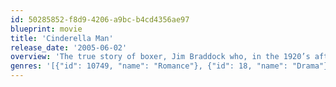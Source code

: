 ```yaml
---
id: 50285852-f8d9-4206-a9bc-b4cd4356ae97
blueprint: movie
title: 'Cinderella Man'
release_date: '2005-06-02'
overview: 'The true story of boxer, Jim Braddock who, in the 1920’s after his retirement, has a surprise comeback in order to get him and his family out of a socially poor state.'
genres: '[{"id": 10749, "name": "Romance"}, {"id": 18, "name": "Drama"}, {"id": 36, "name": "History"}]'
---
```


